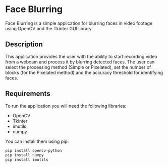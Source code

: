 # Face Blurring

Face Blurring is a simple application for blurring faces in video footage using OpenCV and the Tkinter GUI library.

## Description

This application provides the user with the ability to start recording video from a webcam and process it by blurring detected faces. The user can select the processing method (Simple or Pixelated), set the number of blocks (for the Pixelated method) and the accuracy threshold for identifying faces.

## Requirements

To run the application you will need the following libraries:

- OpenCV
- Tkinter
- imutils
- numpy

You can install them using pip:

```bash
pip install opencv-python
pip install numpy
pip install imutils
